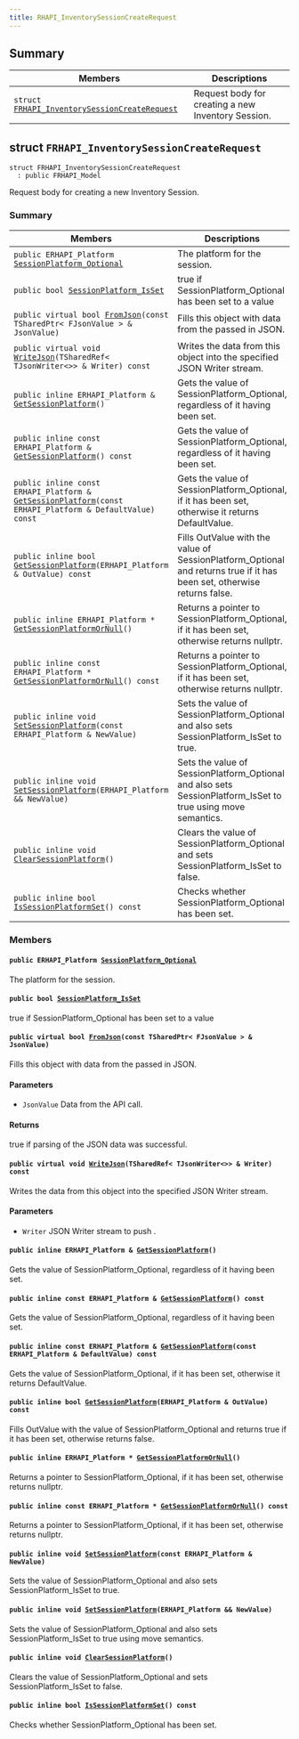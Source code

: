 ```yaml
---
title: RHAPI_InventorySessionCreateRequest
---
```


## Summary

 Members                        | Descriptions                                
--------------------------------|---------------------------------------------
`struct `[`FRHAPI_InventorySessionCreateRequest`](#structFRHAPI__InventorySessionCreateRequest) | Request body for creating a new Inventory Session.

## struct `FRHAPI_InventorySessionCreateRequest` <a id="structFRHAPI__InventorySessionCreateRequest"></a>

```
struct FRHAPI_InventorySessionCreateRequest
  : public FRHAPI_Model
```

Request body for creating a new Inventory Session.

### Summary

 Members                        | Descriptions                                
--------------------------------|---------------------------------------------
`public ERHAPI_Platform `[`SessionPlatform_Optional`](#structFRHAPI__InventorySessionCreateRequest_1a3ce3d37c36fd64abb0c9f2ac71c7de0b) | The platform for the session.
`public bool `[`SessionPlatform_IsSet`](#structFRHAPI__InventorySessionCreateRequest_1ab4b7db4ec8fc04e689de59d6277dd7fd) | true if SessionPlatform_Optional has been set to a value
`public virtual bool `[`FromJson`](#structFRHAPI__InventorySessionCreateRequest_1a61617728516e30cb907f4aa87274e50c)`(const TSharedPtr< FJsonValue > & JsonValue)` | Fills this object with data from the passed in JSON.
`public virtual void `[`WriteJson`](#structFRHAPI__InventorySessionCreateRequest_1acea5303c4153ce1febb5489e2d8d16e1)`(TSharedRef< TJsonWriter<>> & Writer) const` | Writes the data from this object into the specified JSON Writer stream.
`public inline ERHAPI_Platform & `[`GetSessionPlatform`](#structFRHAPI__InventorySessionCreateRequest_1a399a8e0b4eff8aa1b5e32465b09bcd1a)`()` | Gets the value of SessionPlatform_Optional, regardless of it having been set.
`public inline const ERHAPI_Platform & `[`GetSessionPlatform`](#structFRHAPI__InventorySessionCreateRequest_1a71d76d23f6e179dd66d70bf12320b279)`() const` | Gets the value of SessionPlatform_Optional, regardless of it having been set.
`public inline const ERHAPI_Platform & `[`GetSessionPlatform`](#structFRHAPI__InventorySessionCreateRequest_1ad83246843db2f5a6cbad43766265996f)`(const ERHAPI_Platform & DefaultValue) const` | Gets the value of SessionPlatform_Optional, if it has been set, otherwise it returns DefaultValue.
`public inline bool `[`GetSessionPlatform`](#structFRHAPI__InventorySessionCreateRequest_1acbb25e0e1ca49d59732c2f58fa7ce40b)`(ERHAPI_Platform & OutValue) const` | Fills OutValue with the value of SessionPlatform_Optional and returns true if it has been set, otherwise returns false.
`public inline ERHAPI_Platform * `[`GetSessionPlatformOrNull`](#structFRHAPI__InventorySessionCreateRequest_1a6b04a45761ddcd173be6bd2f1663b9e4)`()` | Returns a pointer to SessionPlatform_Optional, if it has been set, otherwise returns nullptr.
`public inline const ERHAPI_Platform * `[`GetSessionPlatformOrNull`](#structFRHAPI__InventorySessionCreateRequest_1aa24dff40feb38b6811dbdb940b04c681)`() const` | Returns a pointer to SessionPlatform_Optional, if it has been set, otherwise returns nullptr.
`public inline void `[`SetSessionPlatform`](#structFRHAPI__InventorySessionCreateRequest_1ab36307f16aaf8703733e9f5d40e66aef)`(const ERHAPI_Platform & NewValue)` | Sets the value of SessionPlatform_Optional and also sets SessionPlatform_IsSet to true.
`public inline void `[`SetSessionPlatform`](#structFRHAPI__InventorySessionCreateRequest_1a671e38468880d24200c3234687ed1811)`(ERHAPI_Platform && NewValue)` | Sets the value of SessionPlatform_Optional and also sets SessionPlatform_IsSet to true using move semantics.
`public inline void `[`ClearSessionPlatform`](#structFRHAPI__InventorySessionCreateRequest_1aad55a63e039262d87c1dd0715bd54d71)`()` | Clears the value of SessionPlatform_Optional and sets SessionPlatform_IsSet to false.
`public inline bool `[`IsSessionPlatformSet`](#structFRHAPI__InventorySessionCreateRequest_1af9d3edc5d283e4ac6dea85b3fb7b7992)`() const` | Checks whether SessionPlatform_Optional has been set.

### Members

#### `public ERHAPI_Platform `[`SessionPlatform_Optional`](#structFRHAPI__InventorySessionCreateRequest_1a3ce3d37c36fd64abb0c9f2ac71c7de0b) <a id="structFRHAPI__InventorySessionCreateRequest_1a3ce3d37c36fd64abb0c9f2ac71c7de0b"></a>

The platform for the session.

#### `public bool `[`SessionPlatform_IsSet`](#structFRHAPI__InventorySessionCreateRequest_1ab4b7db4ec8fc04e689de59d6277dd7fd) <a id="structFRHAPI__InventorySessionCreateRequest_1ab4b7db4ec8fc04e689de59d6277dd7fd"></a>

true if SessionPlatform_Optional has been set to a value

#### `public virtual bool `[`FromJson`](#structFRHAPI__InventorySessionCreateRequest_1a61617728516e30cb907f4aa87274e50c)`(const TSharedPtr< FJsonValue > & JsonValue)` <a id="structFRHAPI__InventorySessionCreateRequest_1a61617728516e30cb907f4aa87274e50c"></a>

Fills this object with data from the passed in JSON.

#### Parameters
* `JsonValue` Data from the API call.

#### Returns
true if parsing of the JSON data was successful.

#### `public virtual void `[`WriteJson`](#structFRHAPI__InventorySessionCreateRequest_1acea5303c4153ce1febb5489e2d8d16e1)`(TSharedRef< TJsonWriter<>> & Writer) const` <a id="structFRHAPI__InventorySessionCreateRequest_1acea5303c4153ce1febb5489e2d8d16e1"></a>

Writes the data from this object into the specified JSON Writer stream.

#### Parameters
* `Writer` JSON Writer stream to push .

#### `public inline ERHAPI_Platform & `[`GetSessionPlatform`](#structFRHAPI__InventorySessionCreateRequest_1a399a8e0b4eff8aa1b5e32465b09bcd1a)`()` <a id="structFRHAPI__InventorySessionCreateRequest_1a399a8e0b4eff8aa1b5e32465b09bcd1a"></a>

Gets the value of SessionPlatform_Optional, regardless of it having been set.

#### `public inline const ERHAPI_Platform & `[`GetSessionPlatform`](#structFRHAPI__InventorySessionCreateRequest_1a71d76d23f6e179dd66d70bf12320b279)`() const` <a id="structFRHAPI__InventorySessionCreateRequest_1a71d76d23f6e179dd66d70bf12320b279"></a>

Gets the value of SessionPlatform_Optional, regardless of it having been set.

#### `public inline const ERHAPI_Platform & `[`GetSessionPlatform`](#structFRHAPI__InventorySessionCreateRequest_1ad83246843db2f5a6cbad43766265996f)`(const ERHAPI_Platform & DefaultValue) const` <a id="structFRHAPI__InventorySessionCreateRequest_1ad83246843db2f5a6cbad43766265996f"></a>

Gets the value of SessionPlatform_Optional, if it has been set, otherwise it returns DefaultValue.

#### `public inline bool `[`GetSessionPlatform`](#structFRHAPI__InventorySessionCreateRequest_1acbb25e0e1ca49d59732c2f58fa7ce40b)`(ERHAPI_Platform & OutValue) const` <a id="structFRHAPI__InventorySessionCreateRequest_1acbb25e0e1ca49d59732c2f58fa7ce40b"></a>

Fills OutValue with the value of SessionPlatform_Optional and returns true if it has been set, otherwise returns false.

#### `public inline ERHAPI_Platform * `[`GetSessionPlatformOrNull`](#structFRHAPI__InventorySessionCreateRequest_1a6b04a45761ddcd173be6bd2f1663b9e4)`()` <a id="structFRHAPI__InventorySessionCreateRequest_1a6b04a45761ddcd173be6bd2f1663b9e4"></a>

Returns a pointer to SessionPlatform_Optional, if it has been set, otherwise returns nullptr.

#### `public inline const ERHAPI_Platform * `[`GetSessionPlatformOrNull`](#structFRHAPI__InventorySessionCreateRequest_1aa24dff40feb38b6811dbdb940b04c681)`() const` <a id="structFRHAPI__InventorySessionCreateRequest_1aa24dff40feb38b6811dbdb940b04c681"></a>

Returns a pointer to SessionPlatform_Optional, if it has been set, otherwise returns nullptr.

#### `public inline void `[`SetSessionPlatform`](#structFRHAPI__InventorySessionCreateRequest_1ab36307f16aaf8703733e9f5d40e66aef)`(const ERHAPI_Platform & NewValue)` <a id="structFRHAPI__InventorySessionCreateRequest_1ab36307f16aaf8703733e9f5d40e66aef"></a>

Sets the value of SessionPlatform_Optional and also sets SessionPlatform_IsSet to true.

#### `public inline void `[`SetSessionPlatform`](#structFRHAPI__InventorySessionCreateRequest_1a671e38468880d24200c3234687ed1811)`(ERHAPI_Platform && NewValue)` <a id="structFRHAPI__InventorySessionCreateRequest_1a671e38468880d24200c3234687ed1811"></a>

Sets the value of SessionPlatform_Optional and also sets SessionPlatform_IsSet to true using move semantics.

#### `public inline void `[`ClearSessionPlatform`](#structFRHAPI__InventorySessionCreateRequest_1aad55a63e039262d87c1dd0715bd54d71)`()` <a id="structFRHAPI__InventorySessionCreateRequest_1aad55a63e039262d87c1dd0715bd54d71"></a>

Clears the value of SessionPlatform_Optional and sets SessionPlatform_IsSet to false.

#### `public inline bool `[`IsSessionPlatformSet`](#structFRHAPI__InventorySessionCreateRequest_1af9d3edc5d283e4ac6dea85b3fb7b7992)`() const` <a id="structFRHAPI__InventorySessionCreateRequest_1af9d3edc5d283e4ac6dea85b3fb7b7992"></a>

Checks whether SessionPlatform_Optional has been set.

